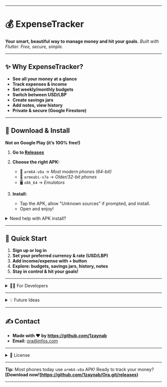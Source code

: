 

---

# 💰 ExpenseTracker

**Your smart, beautiful way to manage money and hit your goals.**
*Built with Flutter. Free, secure, simple.*

---

## ✨ Why ExpenseTracker?

* **See all your money at a glance**
* **Track expenses & income**
* **Set weekly/monthly budgets**
* **Switch between USD/LBP**
* **Create savings jars**
* **Add notes, view history**
* **Private & secure (Google Firestore)**

---

## 📱 Download & Install

**Not on Google Play (it’s 100% free!)**

1. **Go to [Releases](https://github.com/yourusername/your-repo-name/releases)**

2. **Choose the right APK:**

   * 🚀 `arm64-v8a` → *Most modern phones (64-bit)*
   * 📱 `armeabi-v7a` → *Older/32-bit phones*
   * 🖥️ `x86_64` → *Emulators*

3. **Install:**

   * Tap the APK, allow "Unknown sources" if prompted, and install.
   * Open and enjoy!

<details>
<summary>Need help with APK install?</summary>

* After downloading, find the APK in "Downloads" or your browser.
* Tap to install. If asked, allow install from this source.
* Done!

</details>

---

## 🏁 Quick Start

1. **Sign up or log in**
2. **Set your preferred currency & rate (USD/LBP)**
3. **Add income/expense with + button**
4. **Explore: budgets, savings jars, history, notes**
5. **Stay in control & hit your goals!**

---

<details>
<summary>👩‍💻 For Developers</summary>

1. Clone: `git clone https://github.com/yourusername/your-repo-name.git`
2. `flutter pub get`
3. Add Firebase config (`google-services.json`)
4. Enable Firestore & Auth
5. `flutter run`

</details>

---

<details>
<summary>💡 Future Ideas</summary>

* Cloud sync
* Charts & reports
* Recurring transactions
* Multi-currency wallet
* Export to CSV/Excel
* Budget limit notifications

</details>

---

## ✍️ Contact

* **Made with ❤️ by https://github.com/1zaynab** 
* **Email:** [ora@infos.com](mailto:313n0reply@gmail.com) 

---

<details>
<summary>📄 License</summary>
MIT License – see LICENSE file
</details>

---

**Tip:** Most phones today use `arm64-v8a` APK!
Ready to track your money? **[Download now!]https://github.com/1zaynab/Ora.git/releases)** 

--- 
